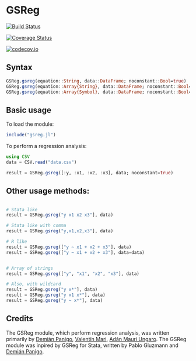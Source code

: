 # GSReg

[![Build Status](https://travis-ci.org/adanmauri/GSReg.jl.svg?branch=master)](https://travis-ci.org/adanmauri/GSReg.jl)

[![Coverage Status](https://coveralls.io/repos/adanmauri/GSReg.jl/badge.svg?branch=master&service=github)](https://coveralls.io/github/adanmauri/GSReg.jl?branch=master)

[![codecov.io](http://codecov.io/github/adanmauri/GSReg.jl/coverage.svg?branch=master)](http://codecov.io/github/adanmauri/GSReg.jl?branch=master)

## Syntax

```julia
GSReg.gsreg(equation::String, data::DataFrame; noconstant::Bool=true)
GSReg.gsreg(equation::Array{String}, data::DataFrame; noconstant::Bool=true)
GSReg.gsreg(equation::Array{Symbol}, data::DataFrame; noconstant::Bool=true)
```

## Basic usage

To load the module:

```julia
include("gsreg.jl")
```

To perform a regression analysis:

```julia
using CSV
data = CSV.read("data.csv")

result = GSReg.gsreg([:y, :x1, :x2, :x3], data; noconstant=true)
```

## Other usage methods:

```julia

# Stata like
result = GSReg.gsreg("y x1 x2 x3"], data)

# Stata like with comma
result = GSReg.gsreg("y,x1,x2,x3"], data)

# R like
result = GSReg.gsreg(["y ~ x1 + x2 + x3"], data)
result = GSReg.gsreg(["y ~ x1 + x2 + x3"], data=data)


# Array of strings
result = GSReg.gsreg(["y", "x1", "x2", "x3"], data)

# Also, with wildcard
result = GSReg.gsreg("y x*"], data)
result = GSReg.gsreg("y x1 x*"], data)
result = GSReg.gsreg("y ~ x*"], data)
```

## Credits

The GSReg module, which perform regression analysis, was written primarily by [Demián Panigo](https://github.com/dpanigo/), [Valentín Mari](https://github.com/vmari/), [Adán Mauri Ungaro](https://github.com/adanmauri/). The GSReg module was inpired by GSReg for Stata, written by Pablo Gluzmann and [Demián Panigo](https://github.com/dpanigo/).
